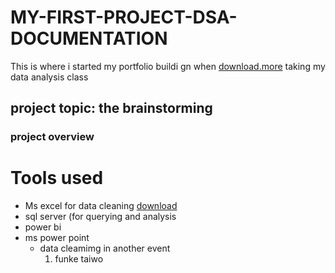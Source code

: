 # MY-FIRST-PROJECT-DSA-DOCUMENTATION
This is where i started my portfolio buildi gn when [download.more](https://www.microsoft.com) taking my data analysis class

## project topic: the brainstorming
### project overview
# Tools used
- Ms excel for data cleaning [download](https://www.microsoft.com)
- sql server (for querying and analysis
- power bi
- ms power point
  - data  cleamimg in another event
    1. funke taiwo

